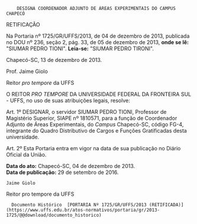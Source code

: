         DESIGNA COORDENADOR ADJUNTO DE ÁREAS EXPERIMENTAIS DO CAMPUS CHAPECÓ  

RETIFICAÇÃO

 Na Portaria nº 1725/GR/UFFS/2013, de 04 de dezembro de 2013, publicada no DOU nº 236, seção 2, pág. 33, de 05 de dezembro de 2013, **onde se lê:** "SIUMAR PEDRO TIONI". **Leia-se:** "SIUMAR PEDRO TIRONI".

 Chapecó-SC, 13 de dezembro de 2013.

 Prof. Jaime Giolo

 Reitor *pro tempore* da UFFS

 O REITOR *PRO TEMPORE* DA UNIVERSIDADE FEDERAL DA FRONTEIRA SUL - UFFS, no uso de suas atribuições legais, resolve:

 Art. 1º DESIGNAR, o servidor SIUMAR PEDRO TIONI, Professor de Magistério Superior, SIAPE nº 1810571, para a função de Coordenador Adjunto de Áreas Experimentais, do *Campus* Chapecó-SC, código FG-4, integrante do Quadro Distributivo de Cargos e Funções Gratificadas desta universidade.

 Art. 2º Esta Portaria entra em vigor na data de sua publicação no Diário Oficial da União.

  

   **Data do ato:** Chapecó-SC, 04 de dezembro de 2013.   
 **Data de publicação:**  29 de setembro de 2016. 

    Jaime Giolo   
 Reitor pro tempore da UFFS 

      Documento Histórico  [PORTARIA Nº 1725/GR/UFFS/2013 (RETIFICADA)](https://www.uffs.edu.br/atos-normativos/portaria/gr/2013-1725/@@download/documento_historico)     
      